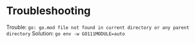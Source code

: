 # Troubleshooting

Trouble: ```go: go.mod file not found in current directory or any parent directory```
Solution: ```go env -w GO111MODULE=auto```
